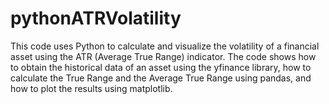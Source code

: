 # pythonATRVolatility
This code uses Python to calculate and visualize the volatility of a financial asset using the ATR (Average True Range) indicator. The code shows how to obtain the historical data of an asset using the yfinance library, how to calculate the True Range and the Average True Range using pandas, and how to plot the results using matplotlib.
